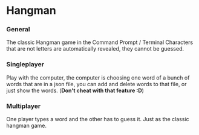 # Hangman



### General

The classic Hangman game in the Command Prompt / Terminal
Characters that are not letters are automatically revealed, they cannot be guessed.


### Singleplayer

Play with the computer, the computer is choosing one word of a bunch of words that are in a json file, you can add and delete words to that file, or just show the words. (**Don't cheat with that feature :D**)

### Multiplayer

One player types a word and the other has to guess it. Just as the classic hangman game.